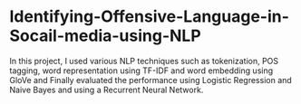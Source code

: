 # Identifying-Offensive-Language-in-Socail-media-using-NLP
In this project, I used various NLP techniques such as tokenization, POS tagging, word representation using TF-IDF and word embedding using GloVe and Finally evaluated the performance using Logistic Regression and Naive Bayes and using a Recurrent Neural Network.
